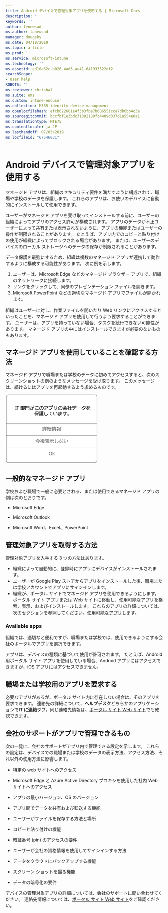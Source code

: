 ```yaml
---
title: Android デバイスで管理対象アプリを使用する | Microsoft Docs
description: ''
keywords: ''
author: lenewsad
ms.author: lanewsad
manager: dougeby
ms.date: 04/19/2019
ms.topic: article
ms.prod: ''
ms.service: microsoft-intune
ms.technology: ''
ms.assetid: ed10a62c-b026-4ad3-ac41-641933522df2
searchScope:
- User help
ROBOTS: ''
ms.reviewer: chrisbal
ms.suite: ems
ms.custom: intune-enduser
ms.collection: M365-identity-device-management
ms.openlocfilehash: efcb622681e4f3b3fba7b686551cca7db6bb4c3a
ms.sourcegitcommit: bccfbf1e3bdc31382189fc4489d337d1a554e6a1
ms.translationtype: MTE75
ms.contentlocale: ja-JP
ms.lasthandoff: 07/03/2019
ms.locfileid: "67546031"
---
```

# <a name="use-managed-apps-on-your-android-device"></a>Android デバイスで管理対象アプリを使用する
マネージド アプリは、組織のセキュリティ要件を満たすように構成されて、職場や学校のデータを保護します。 これらのアプリは、お使いのデバイスに自動的にインストールして使用できます。 

ユーザーがマネージド アプリを受け取ってインストールする前に、ユーザーの組織によってアプリのアクセス許可が構成されます。 アプリのデータが不正ユーザーによって共有または表示されないように、アプリの機能またはユーザーの操作が制限されることがあります。 たとえば、アプリ内でのコピーと貼り付けの使用が組織によってブロックされる場合があります。 または、ユーザーのデバイスのローカル ストレージへのデータの保存が制限されることがあります。

データ保護を最強にするため、組織は複数のマネージド アプリが連携して動作するように構成する可能性があります。 次に例を示します。
1. ユーザーは、Microsoft Edge などのマネージド ブラウザー アプリで、組織のネットワークに接続します。
2. リンクをクリックして、同僚のプレゼンテーション ファイルを開きます。
3. Microsoft PowerPoint などの適切なマネージド アプリでファイルが開かれます。

組織はユーザーに対し、作業ファイルを開いたり Web リンクにアクセスするといったことを、マネージド アプリを使用して行うよう要求することができます。 ユーザーは、アプリを持っていない場合、タスクを続行できない可能性があります。 マネージド アプリの中にはインストールできますが必要のないものもあります。

## <a name="how-do-i-know-im-using-a-managed-app"></a>マネージド アプリを使用していることを確認する方法
マネージド アプリで職場または学校のデータに初めてアクセスすると、次のスクリーンショットの例のようなメッセージを受け取ります。 このメッセージは、続けるにはアプリを再起動するよう求めるものです。

![ユーザーがデバイスでマネージド アプリを開くと表示されるメッセージのスクリーンショット。 メッセージの内容は、"このアプリに存在する組織のデータは、現在、組織により保護されていません。 続行するには、アプリを再起動する必要があります。" というもので、その後に [OK] ボタンがあります。](./media/managed-apps-message.png)

## <a name="commonly-managed-apps"></a>一般的なマネージド アプリ  
学校および職場で一般に必要とされる、または使用できるマネージド アプリの例は次のとおりです。

- Microsoft Edge

- Microsoft Outlook

- Microsoft Word、Excel、PowerPoint

## <a name="how-do-i-get-managed-apps"></a>管理対象アプリを取得する方法
管理対象アプリを入手する 3 つの方法はあります。  
* 組織によって自動的に、登録時にアプリにデバイスがインストールされます。  
* ユーザーが Google Play ストアからアプリをインストールした後、職場または学校アカウントでアプリにサインインします。    
* 組織が、ポータル サイトでマネージド アプリを使用できるようにします。 ポータル サイト アプリまたは Web サイトに移動し、使用可能なアプリを検索、表示、およびインストールします。 これらのアプリの詳細については、次のセクションを参照してください。[使用可能なアプリ](#available-apps)します。  

### <a name="available-apps"></a>Available apps   
 組織では、適切なと便利ですが、職場または学校では、使用できるようにする会社のポータルでアプリを選択できます。  

 アプリは、デバイスの種類に基づいて使用が許可されます。 たとえば、Android 用ポータル サイト アプリを使用している場合、Android アプリにはアクセスできますが、iOS アプリにはアクセスできません。   

## <a name="request-an-app-for-work-or-school"></a>職場または学校用のアプリを要求する   
 必要なアプリがあるが、ポータル サイト内に存在しない場合は、そのアプリを要求できます。 連絡先の詳細について、**ヘルプデスク**どちらかのアプリケーションで**IT に連絡**タブ。同じ連絡先情報は、[ポータル サイト Web サイト](https://go.microsoft.com/fwlink/?linkid=2010980)でも確認できます。   

## <a name="what-can-my-company-support-manage-in-an-app"></a>会社のサポートがアプリで管理できるもの  
次の一覧に、会社のサポートがアプリ内で管理できる設定を示します。 これらの設定は、デバイスでの職場または学校のデータの表示方法、アクセス方法、それ以外の使用方法に影響します。

* 特定の web サイトへのアクセス  

* Microsoft Edge と Azure Active Directory プロキシを使用した社内 Web サイトへのアクセス  

* アプリの最小バージョン、OS のバージョン

* アプリ間でデータを共有および転送する機能  

* ユーザーがファイルを保存する方法と場所  

* コピーと貼り付けの機能  

* 暗証番号 (pin) のアクセスの要件  

* ユーザーが会社の資格情報を使用してサインインする方法  

* データをクラウドにバックアップする機能  

* スクリーン ショットを撮る機能  

* データの暗号化の要件  

デバイスの管理対象アプリの詳細については、会社のサポートに問い合わせてください。 連絡先情報については、[ポータル サイト Web サイト](https://go.microsoft.com/fwlink/?linkid=2010980)をご確認ください。
